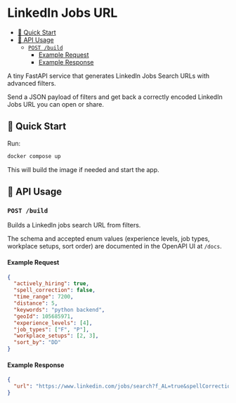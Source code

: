 # LinkedIn Jobs URL

- [🚀 Quick Start](#-quick-start)
- [📡 API Usage](#-api-usage)
  - [`POST /build`](#post-build)
    - [Example Request](#example-request)
    - [Example Response](#example-response)

A tiny FastAPI service that generates LinkedIn Jobs Search URLs with advanced filters.

Send a JSON payload of filters and get back a correctly encoded LinkedIn Jobs URL you can open or share.

## 🚀 Quick Start

Run:

```bash
docker compose up
```

This will build the image if needed and start the app.

## 📡 API Usage

### `POST /build`

Builds a LinkedIn jobs search URL from filters.

The schema and accepted enum values (experience levels, job types, workplace setups, sort order) are documented in the OpenAPI UI at `/docs`.

#### Example Request

```json
{
  "actively_hiring": true,
  "spell_correction": false,
  "time_range": 7200,
  "distance": 5,
  "keywords": "python backend",
  "geoId": 105685971,
  "experience_levels": [4],
  "job_types": ["F", "P"],
  "workplace_setups": [2, 3],
  "sort_by": "DD"
}
```

#### Example Response

```json
{
  "url": "https://www.linkedin.com/jobs/search?f_AL=true&spellCorrectionEnabled=false&f_TPR=r7200&distance=5&keywords=python%20backend&geoId=105685971&f_E=4&f_JT=F%2CP&f_WT=2%2C3&sortBy=DD"
}
```
